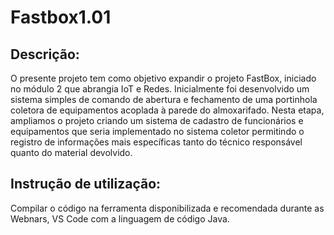 # Fastbox1.01

## Descrição:
O presente projeto tem como objetivo expandir o projeto FastBox, iniciado no módulo 2 que abrangia IoT e Redes. Inicialmente foi desenvolvido um sistema simples de comando de abertura e fechamento de uma portinhola coletora de equipamentos acoplada à parede do almoxarifado. 
Nesta etapa, ampliamos o projeto criando um sistema de cadastro de funcionários e equipamentos que seria implementado no sistema coletor permitindo o registro de informações mais específicas tanto do técnico responsável quanto do material devolvido.

## Instrução de utilização:
Compilar o código na ferramenta disponibilizada e recomendada durante as Webnars, VS Code com a linguagem de código Java.
